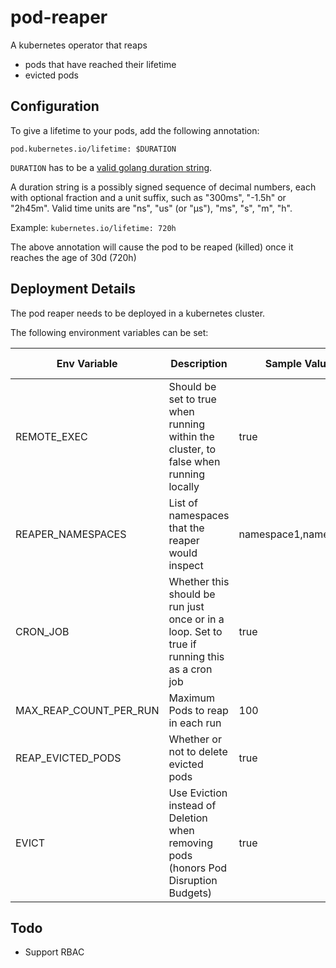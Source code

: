 # pod-reaper

A kubernetes operator that reaps

* pods that have reached their lifetime
* evicted pods

## Configuration

To give a lifetime to your pods, add the following annotation:

`pod.kubernetes.io/lifetime: $DURATION`

`DURATION` has to be a [valid golang duration string](https://golang.org/pkg/time/#ParseDuration).

A duration string is a possibly signed sequence of decimal numbers, each with optional fraction and a unit suffix, such as "300ms", "-1.5h" or "2h45m". Valid time units are "ns", "us" (or "µs"), "ms", "s", "m", "h".

Example: `kubernetes.io/lifetime: 720h`

The above annotation will cause the pod to be reaped (killed) once it reaches the age of 30d (720h)

## Deployment Details

The pod reaper needs to be deployed in a kubernetes cluster.

The following environment variables can be set:

| Env Variable           | Description                                                                                  | Sample Values         | Default value | Required |
|------------------------|----------------------------------------------------------------------------------------------|-----------------------|---------------|----------|
| REMOTE_EXEC            | Should be set to true when running within the cluster, to false when running locally         | true                  | N/A           | yes      |
| REAPER_NAMESPACES      | List of namespaces that the reaper would inspect                                             | namespace1,namespace2 | N/A           | yes      |
| CRON_JOB               | Whether this should be run just once or in a loop. Set to true if running this as a cron job | true                  | false         | no       |
| MAX_REAP_COUNT_PER_RUN | Maximum Pods to reap in each run                                                             | 100                   | 30            | no       |
| REAP_EVICTED_PODS      | Whether or not to delete evicted pods                                                        | true                  | false         | no       |
| EVICT                  | Use Eviction instead of Deletion when removing pods (honors Pod Disruption Budgets)          | true                  | false         | no       |

## Todo

* Support RBAC
